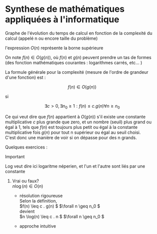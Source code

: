 # Synthese de mathématiques appliquées à l'informatique

Graphe de l'évolution du temps de calcul en fonction de la complexité du calcul (appelé n ou encore taille du problème)

l'expression $O(n)$ représente la borne supérieure

On note $f(n)\in O(g(n))$, où $f(n)$ et $g(n)$ peuvent prendre un tas de formes (des fonction mathématiques courantes : logarithmes carrés, etc... )

La formule générale pour la complexité (mesure de l'ordre de grandeur d'une fonction) est :

$$f(n) \in O(g(n))$$

si

$$\exists c > 0, \exists n_0 \geq 1 : f(n) \leq c . g(n) \forall n \geq n_0 $$

Ce qui veut dire que $f(n)$ appartient à $O(g(n))$ s'il existe une constante multiplicative $c$ plus grande que zero, et un nombre (seuil) plus grand ou égal à 1, tels que $f(n)$ est toujours plus petit ou égal à la constante multiplicative fois $g(n)$ pour tout n supérieur ou égal au seuil choisi.     
C'est donc une manière de voir si on dépasse pour des n grands.

Quelques exercices :

> [!IMPORTANT]  
> Log veut dire ici logaritme néperien, et l'un et l'autre sont liés par une constante

1) Vrai ou faux?    
$n \log(n) \in O(n)$     

    * résolution rigoureuse     
    Selon la définition,    
    $f(n) \leq c . g(n) $ $\forall n \geq n_0 $       
    devient     
    $n \log(n) \leq c . n $ $\forall n \geq n_0 $       

    * approche intuitive        

